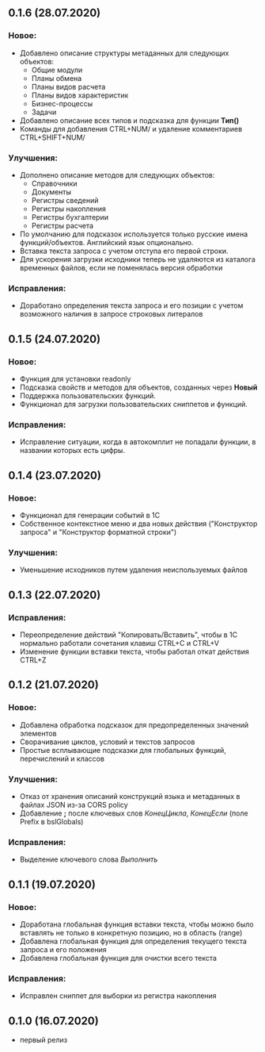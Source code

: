 ## 0.1.6 (28.07.2020)

### Новое:
* Добавлено описание структуры метаданных для следующих объектов:
	* Общие модули
	* Планы обмена
	* Планы видов расчета
	* Планы видов характеристик
	* Бизнес-процессы
	* Задачи
* Добавлено описание всех типов и подсказка для функции **Тип()**
* Команды для добавления CTRL+NUM/ и удаление комментариев CTRL+SHIFT+NUM/

### Улучшения:
* Дополнено описание методов для следующих объектов:
	* Справочники
	* Документы
	* Регистры сведений
	* Регистры накопления
	* Регистры бухгалтерии
	* Регистры расчета
* По умолчанию для подсказок используется только русские имена функций/объектов. Английский язык опционально.
* Вставка текста запроса с учетом отступа его первой строки.
* Для ускорения загрузки исходники теперь не удаляются из каталога временных файлов, если не поменялась версия обработки

### Исправления:
* Доработано определения текста запроса и его позиции с учетом возможного наличия в запросе строковых литералов

## 0.1.5 (24.07.2020)

### Новое:
* Функция для установки readonly
* Подсказка свойств и методов для объектов, созданных через **Новый**
* Поддержка пользовательских функций.
* Функционал для загрузки пользовательских сниппетов и функций.

### Исправления:
* Исправление ситуации, когда в автокомплит не попадали функции, в названии которых есть цифры.

## 0.1.4 (23.07.2020)

### Новое:
* Функционал для генерации событий в 1С
* Собственное контекстное меню и два новых действия ("Конструктор запроса" и "Конструктор форматной строки")

### Улучшения:
* Уменьшение исходников путем удаления неиспользуемых файлов

## 0.1.3 (22.07.2020)

### Исправления:
* Переопределение действий "Копировать/Вставить", чтобы в 1С нормально работали сочетания клавиш CTRL+C и CTRL+V
* Изменение функции вставки текста, чтобы работал откат действия CTRL+Z

## 0.1.2 (21.07.2020)

### Новое:
* Добавлена обработка подсказок для предопределенных значений элементов
* Сворачивание циклов, условий и текстов запросов
* Простые всплывающие подсказки для глобальных функций, перечислений и классов

### Улучшения:
* Отказ от хранения описаний конструкций языка и метаданных в файлах JSON из-за CORS policy
* Добавление **;** после ключевых слов *КонецЦикла*, *КонецЕсли* (поле Prefix в bslGlobals)

### Исправления:
* Выделение ключевого слова *Выполнить*

## 0.1.1 (19.07.2020)

### Новое:
* Доработана глобальная функция вставки текста, чтобы можно было вставлять не только в конкретную позицию, но в область (range)
* Добавлена глобальная функция для определения текущего текста запроса и его положения
* Добавлена глобальная функция для очистки всего текста

### Исправления:
* Исправлен сниппет для выборки из регистра накопления

## 0.1.0 (16.07.2020)
* первый релиз